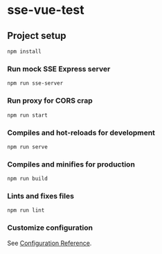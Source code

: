 # sse-vue-test

## Project setup
```
npm install
```
### Run mock SSE Express server
```
npm run sse-server
```

### Run proxy for CORS crap
```
npm run start
```

### Compiles and hot-reloads for development
```
npm run serve
```

### Compiles and minifies for production
```
npm run build
```

### Lints and fixes files
```
npm run lint
```

### Customize configuration
See [Configuration Reference](https://cli.vuejs.org/config/).
